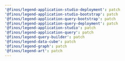 ```yaml
---
'@finos/legend-application-studio-deployment': patch
'@finos/legend-application-studio-bootstrap': patch
'@finos/legend-application-query-bootstrap': patch
'@finos/legend-application-query-deployment': patch
'@finos/legend-application-studio': patch
'@finos/legend-application-query': patch
'@finos/legend-query-builder': patch
'@finos/legend-data-cube': patch
'@finos/legend-graph': patch
'@finos/legend-art': patch
---
```

